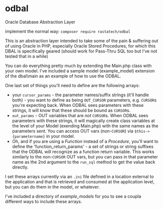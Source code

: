 # odbal
Oracle Database Abstraction Layer

implement the normal way:
  `composer require rastatech/odbal`

This is an abstraction layer intended to take some of the pain & suffering out of using Oracle in PHP, especially Oracle Stored Procedures, for which this DBAL is specifically geared (should work for Pass-Thru SQL too but I've not tested that in a while)

You can do everything pretty much by extending the Main.php class with your own model. I've included a sample model (example_model) extension of the dbal\main as an example of how to use the ODBAL. 

One last set of things you'll need to define are the following arrays:
- your `cursor_params` - the parameter names/suffix strings (it'll handle both) - you want to define as being `OUT_CURSOR` parameters, e.g. `CURSOR`s you're expecting back. When ODBAL sees parameters with these strings, it will know that these should be bound as `CURSOR`s. 
- `out_params` - OUT variables that are *not* `CURSOR`s. When ODBAL sees parameters with these strings, it will magically create class variables at the level of your Model (exending Main.php) with the same names as the parameters sent. You can access OUT vars (non-`CURSOR`) via `$this->{parametername}` in your model.
- Oh, and if you are using a _Function_ instead of a _Procedure_, you'll want to define the 'function_return_params' - a set of strings or string suffixes that the ODBAL will recognize as a function return variable. This works similarly to the non-`CURSOR` OUT vars, but you can pass in that parameter name as the 2nd argument to the `run_sql` method to get the value back directly.  

 
I set these arrays currently via an `.ini` file defined in a location external to the application and that is retrieved and consumed at the application level, but you can do them in the model, or whatever. 

I've included a directory of _example_models_ for you to see a coupla different ways to include these arrays. 
